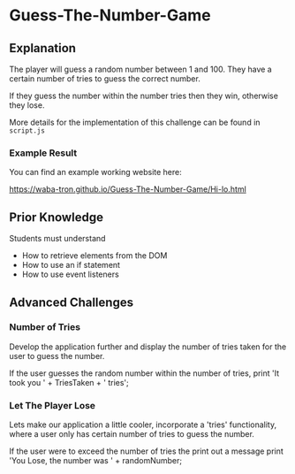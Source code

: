 # Guess-The-Number-Game

## Explanation

The player will guess a random number between 1 and 100. They have a certain number of tries to guess the correct number.

If they guess the number within the number tries then they win, otherwise they lose.

More details for the implementation of this challenge can be found in `script.js`

### Example Result

You can find an example working website here:

https://waba-tron.github.io/Guess-The-Number-Game/Hi-lo.html

## Prior Knowledge

Students must understand

- How to retrieve elements from the DOM
- How to use an if statement
- How to use event listeners

## Advanced Challenges

### Number of Tries

Develop the application further and display the number of tries taken for the user to guess the number.

If the user guesses the random number within the number of tries, print 'It took you ' + TriesTaken + ' tries';

### Let The Player Lose

Lets make our application a little cooler, incorporate a 'tries' functionality, where a user only has certain number of tries to guess the number.

If the user were to exceed the number of tries the print out a message print 'You Lose, the number was ' + randomNumber;

